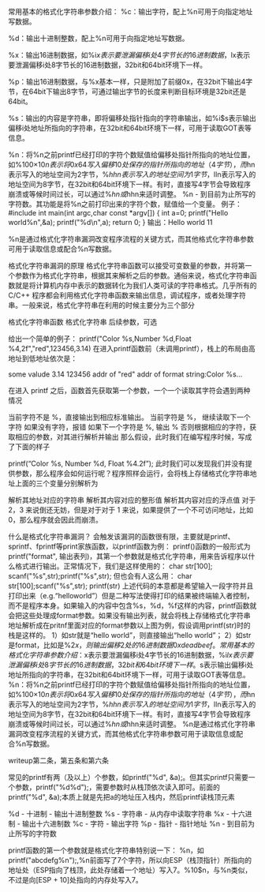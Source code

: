 常用基本的格式化字符串参数介绍：
%c：输出字符，配上%n可用于向指定地址写数据。

%d：输出十进制整数，配上%n可用于向指定地址写数据。

%x：输出16进制数据，如%i$x表示要泄漏偏移i处4字节长的16进制数据，%i$lx表示要泄漏偏移i处8字节长的16进制数据，32bit和64bit环境下一样。

%p：输出16进制数据，与%x基本一样，只是附加了前缀0x，在32bit下输出4字节，在64bit下输出8字节，可通过输出字节的长度来判断目标环境是32bit还是64bit。

%s：输出的内容是字符串，即将偏移处指针指向的字符串输出，如%i$s表示输出偏移i处地址所指向的字符串，在32bit和64bit环境下一样，可用于读取GOT表等信息。

%n：将%n之前printf已经打印的字符个数赋值给偏移处指针所指向的地址位置，如%100×10$n表示将0x64写入偏移10处保存的指针所指向的地址（4字节），而%$hn表示写入的地址空间为2字节，%$hhn表示写入的地址空间为1字节，%$lln表示写入的地址空间为8字节，在32bit和64bit环境下一样。有时，直接写4字节会导致程序崩溃或等候时间过长，可以通过%$hn或%$hhn来适时调整。
%n - 到目前为止所写的字符数。其功能是将%n之前打印出来的字符个数，赋值给一个变量。
例子：#include<cstdio>
int main(int argc,char const *argv[])
{
    int a=0;
    printf("Hello world%n",&a);
    printf("%d\n",a);
    return 0;
}
输出：Hello world 11

%n是通过格式化字符串漏洞改变程序流程的关键方式，而其他格式化字符串参数可用于读取信息或配合%n写数据。


格式化字符串漏洞的原理
格式化字符串函数可以接受可变数量的参数，并将第一个参数作为格式化字符串，根据其来解析之后的参数。通俗来说，格式化字符串函数就是将计算机内存中表示的数据转化为我们人类可读的字符串格式。几乎所有的 C/C++ 程序都会利用格式化字符串函数来输出信息，调试程序，或者处理字符串。一般来说，格式化字符串在利用的时候主要分为三个部分

格式化字符串函数
格式化字符串
后续参数，可选

给出一个简单的例子：
printf("Color %s,Number %d,Float %4,2f","red",123456,3.14)
在进入printf函数前（未调用printf），栈上的布局由高地址到低地址依次是：

some valude
3.14
123456
addr of "red"
addr of format string:Color %s...

在进入 printf 之后，函数首先获取第一个参数，一个一个读取其字符会遇到两种情况

当前字符不是 %，直接输出到相应标准输出。
当前字符是 %， 继续读取下一个字符
如果没有字符，报错
如果下一个字符是 %, 输出 %
否则根据相应的字符，获取相应的参数，对其进行解析并输出
那么假设，此时我们在编写程序时候，写成了下面的样子

printf(“Color %s, Number %d, Float %4.2f”);
此时我们可以发现我们并没有提供参数，那么程序会如何运行呢？程序照样会运行，会将栈上存储格式化字符串地址上面的三个变量分别解析为

解析其地址对应的字符串
解析其内容对应的整形值
解析其内容对应的浮点值
对于 2，3 来说倒还无妨，但是对于对于 1 来说，如果提供了一个不可访问地址，比如 0，那么程序就会因此而崩溃。

什么是格式化字符串漏洞？
会触发该漏洞的函数很有限，主要就是printf、sprintf、fprintf等print家族函数，以printf函数为例：
printf()函数的一般形式为printf("format", 输出表列)，其第一个参数就是格式化字符串，用来告诉程序以什么格式进行输出。正常情况下，我们是这样使用的：
char str[100];
scanf("%s",str);printf("%s",str);
但也会有人这么用：
char str[100];scanf("%s",str);
printf(str)
上述代码的本意都是希望输入一段字符并且打印出来（e.g.“helloworld”）但是二种写法使得打印的结果被终端输入者控制，而不是程序本身。如果输入的内容中包含%s，%d，%f这样的内容，printf函数就会把这些处理成format参数。如果没有输出列表，就会将栈上存储格式化字符串地址解析成在pritnf里面对应的format参数以上图为例，假设调用printf(str)时的栈是这样的。
1）如str就是“hello world”，则直接输出“hello world”；
2）如str是format，比如是%2$x，则输出偏移2处的16进制数据0xdeadbeef。
常用基本的格式化字符串参数介绍：
%c：输出字符，配上%n可用于向指定地址写数据。
%d：输出十进制整数，配上%n可用于向指定地址写数据。
%x：输出16进制数据，如%i$x表示要泄漏偏移i处4字节长的16进制数据，%i$lx表示要泄漏偏移i处8字节长的16进制数据，32bit和64bit环境下一样。
%p：输出16进制数据，与%x基本一样，只是附加了前缀0x，在32bit下输出4字节，在64bit下输出8字节，可通过输出字节的长度来判断目标环境是32bit还是64bit。
%s：输出的内容是字符串，即将偏移处指针指向的字符串输出，如%i$s表示输出偏移i处地址所指向的字符串，在32bit和64bit环境下一样，可用于读取GOT表等信息。
%n：将%n之前printf已经打印的字符个数赋值给偏移处指针所指向的地址位置，如%100×10$n表示将0x64写入偏移10处保存的指针所指向的地址（4字节），而%$hn表示写入的地址空间为2字节，%$hhn表示写入的地址空间为1字节，%$lln表示写入的地址空间为8字节，在32bit和64bit环境下一样。有时，直接写4字节会导致程序崩溃或等候时间过长，可以通过%$hn或%$hhn来适时调整。
%n是通过格式化字符串漏洞改变程序流程的关键方式，而其他格式化字符串参数可用于读取信息或配合%n写数据。


writeup第二条，第五条和第六条

常见的printf有两（及以上）个参数，如printf("%d", &a);。但其实printf只需要一个参数，printf("%d%d");，需要参数时从栈顶依次读入即可。前面的printf("%d", &a);本质上就是先把a的地址压入栈内，然后printf读栈顶元素


%d - 十进制 - 输出十进制整数
%s - 字符串 - 从内存中读取字符串
%x - 十六进制 - 输出十六进制数
%c - 字符 - 输出字符
%p - 指针 - 指针地址
%n - 到目前为止所写的字符数


printf函数的第一个参数就是格式化字符串特别说一下：
%n，如printf("abcdefg%n");,%n前面写了7个字符，所以向ESP（栈顶指针）所指向的地址处（ESP指向了栈顶，此处存储着一个地址）写入7。%10$n，与%n类似，不过是向[ESP + 10]处指向的内存处写入7。